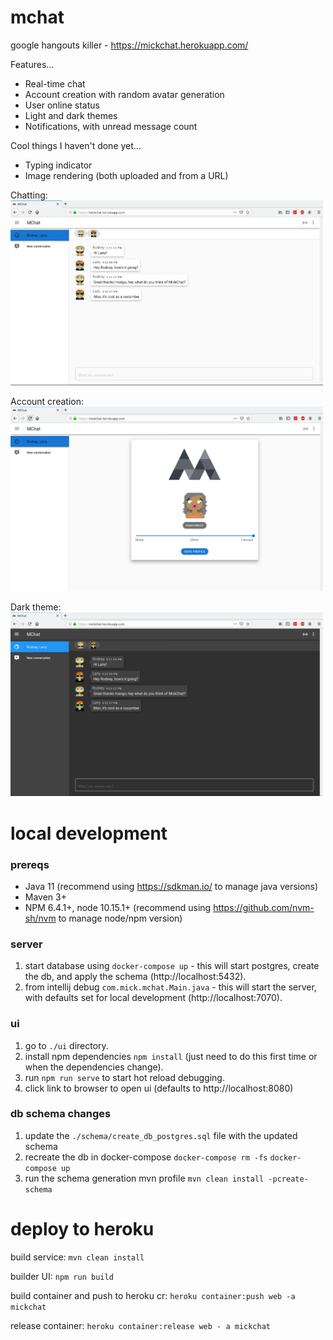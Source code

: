 # mchat
google hangouts killer - https://mickchat.herokuapp.com/

Features...
- Real-time chat
- Account creation with random avatar generation
- User online status
- Light and dark themes
- Notifications, with unread message count

Cool things I haven't done yet...
- Typing indicator
- Image rendering (both uploaded and from a URL)

Chatting:
<img src="/assets/lightTheme.png" width="500px" /> 

Account creation:
<img src="/assets/accountCreation.png" width="500px" />

Dark theme:
<img src="/assets/darkTheme.png" width="500px" />

# local development
### prereqs

- Java 11 (recommend using https://sdkman.io/ to manage java versions)
- Maven 3+
- NPM 6.4.1+, node 10.15.1+ (recommend using https://github.com/nvm-sh/nvm to manage node/npm version)
### server
1. start database using ```docker-compose up``` - this will start postgres, create the db, and apply the schema (http://localhost:5432). 
2. from intellij debug ```com.mick.mchat.Main.java``` - this will start the server, with defaults set for local development (http://localhost:7070).

### ui
1. go to ```./ui``` directory.
2. install npm dependencies ```npm install``` (just need to do this first time or when the dependencies change).
3. run ```npm run serve``` to start hot reload debugging.
4. click link to browser to open ui (defaults to http://localhost:8080) 

### db schema changes
1. update the ```./schema/create_db_postgres.sql``` file with the updated schema
2. recreate the db in docker-compose ```docker-compose rm -fs``` ```docker-compose up```
3. run the schema generation mvn profile ```mvn clean install -pcreate-schema```

# deploy to heroku
build service: ```mvn clean install```

builder UI: ```npm run build```

build container and push to heroku cr: ```heroku container:push web -a mickchat```

release container: ```heroku container:release web - a mickchat```
